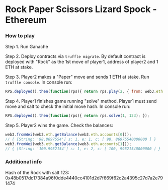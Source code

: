 # Rock Paper Scissors Lizard Spock - Ethereum

### How to play

Step 1. Run Ganache

Step 2. Deploy contracts via ```truffle migrate```. By default contract is deployed with "Rock" as the 1st move of player1, address of player2 and 1 ETH at stake.

Step 3. Player2 makes a "Paper" move and sends 1 ETH at stake. Run ```truffle console```. In console run:
```js
RPS.deployed().then(function(rps){ return rps.play(2, { from: web3.eth.accounts[1], value: 1000000000000000000 }); });
```

Step 4. Player1 finishes game running "solve" method. Player1 must send move and salt to check the initial move hash. In console run:

```js
RPS.deployed().then(function(rps){ return rps.solve(1, 123); });
```

Step 5. Player2 wins the game. Check the balances:

```js
web3.fromWei(web3.eth.getBalance(web3.eth.accounts[0]));
// { [String: '98.8697554'] s: 1, e: 1, c: [ 98, 86975540000000 ] }
web3.fromWei(web3.eth.getBalance(web3.eth.accounts[1]));
// { [String: '100.9952154'] s: 1, e: 2, c: [ 100, 99521540000000 ] }
```

### Additional info
Hash of the Rock with salt 123: 0x48b0517dc17384a96f0dde4440cc4101d2d7f669f62c2a4395c27d7a2e791474
